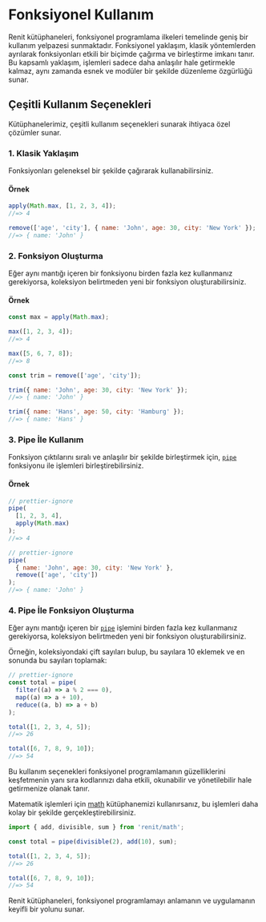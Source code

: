 # Fonksiyonel Kullanım

Renit kütüphaneleri, fonksiyonel programlama ilkeleri temelinde geniş bir kullanım yelpazesi sunmaktadır. Fonksiyonel yaklaşım, klasik yöntemlerden ayrılarak fonksiyonları etkili bir biçimde çağırma ve birleştirme imkanı tanır. Bu kapsamlı yaklaşım, işlemleri sadece daha anlaşılır hale getirmekle kalmaz, aynı zamanda esnek ve modüler bir şekilde düzenleme özgürlüğü sunar.

## Çeşitli Kullanım Seçenekleri

Kütüphanelerimiz, çeşitli kullanım seçenekleri sunarak ihtiyaca özel çözümler sunar.

### 1. Klasik Yaklaşım

Fonksiyonları geleneksel bir şekilde çağırarak kullanabilirsiniz.

#### Örnek

```js
apply(Math.max, [1, 2, 3, 4]);
//=> 4
```

```js
remove(['age', 'city'], { name: 'John', age: 30, city: 'New York' });
//=> { name: 'John' }
```

### 2. Fonksiyon Oluşturma

Eğer aynı mantığı içeren bir fonksiyonu birden fazla kez kullanmanız gerekiyorsa, koleksiyon belirtmeden yeni bir fonksiyon oluşturabilirsiniz.

#### Örnek

```js
const max = apply(Math.max);

max([1, 2, 3, 4]);
//=> 4

max([5, 6, 7, 8]);
//=> 8
```

```js
const trim = remove(['age', 'city']);

trim({ name: 'John', age: 30, city: 'New York' });
//=> { name: 'John' }

trim({ name: 'Hans', age: 50, city: 'Hamburg' });
//=> { name: 'Hans' }
```

### 3. Pipe İle Kullanım

Fonksiyon çıktılarını sıralı ve anlaşılır bir şekilde birleştirmek için, [`pipe`](/tr/helpers/pipe) fonksiyonu ile işlemleri birleştirebilirsiniz.

#### Örnek

```js
// prettier-ignore
pipe(
  [1, 2, 3, 4],
  apply(Math.max)
);
//=> 4
```

```js
// prettier-ignore
pipe(
  { name: 'John', age: 30, city: 'New York' },
  remove(['age', 'city'])
);
//=> { name: 'John' }
```

### 4. Pipe İle Fonksiyon Oluşturma

Eğer aynı mantığı içeren bir [`pipe`](/tr/helpers/pipe) işlemini birden fazla kez kullanmanız gerekiyorsa, koleksiyon belirtmeden yeni bir fonksiyon oluşturabilirsiniz.

Örneğin, koleksiyondaki çift sayıları bulup, bu sayılara 10 eklemek ve en sonunda bu sayıları toplamak:

```js
// prettier-ignore
const total = pipe(
  filter((a) => a % 2 === 0),
  map((a) => a + 10),
  reduce((a, b) => a + b)
);

total([1, 2, 3, 4, 5]);
//=> 26

total([6, 7, 8, 9, 10]);
//=> 54
```

Bu kullanım seçenekleri fonksiyonel programlamanın güzelliklerini keşfetmenin yanı sıra kodlarınızı daha etkili, okunabilir ve yönetilebilir hale getirmenize olanak tanır.

<div class="tip">
<p>Matematik işlemleri için <a href="/tr/libraries/mathematical-operations">math</a> kütüphanemizi kullanırsanız, bu işlemleri daha kolay bir şekilde gerçekleştirebilirsiniz.</p>

```js
import { add, divisible, sum } from 'renit/math';

const total = pipe(divisible(2), add(10), sum);

total([1, 2, 3, 4, 5]);
//=> 26

total([6, 7, 8, 9, 10]);
//=> 54
```
</div>

Renit kütüphaneleri, fonksiyonel programlamayı anlamanın ve uygulamanın keyifli bir yolunu sunar.
